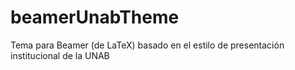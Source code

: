 # beamerUnabTheme
Tema para Beamer (de LaTeX) basado en el estilo de presentación institucional de la UNAB
